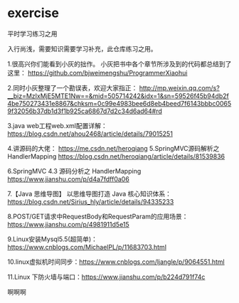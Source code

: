 # exercise
平时学习练习之用

入行尚浅，需要知识需要学习补充，此仓库练习之用。


1.很高兴你们能看到小灰的拙作。 小灰把书中各个章节所涉及到的代码都总结到了这里： 
https://github.com/bjweimengshu/ProgrammerXiaohui

2.同时小灰整理了一个勘误表，欢迎大家指正：
http://mp.weixin.qq.com/s?__biz=MzIxMjE5MTE1Nw==&mid=505714242&idx=1&sn=59526f45b94db2f4be750273431e8867&chksm=0c99e4983bee6d8eb4beed7f6143bbbc00659f32056b37db1d3f1b925ca6867d7d2c34d6ad64#rd

3.java web工程web.xml配置详解：
https://blog.csdn.net/ahou2468/article/details/79015251

4.讲源码的大佬：
https://me.csdn.net/heroqiang
5.SpringMVC源码解析之HandlerMapping
https://blog.csdn.net/heroqiang/article/details/81539836

6.SpringMVC 4.3 源码分析之 HandlerMapping
https://www.jianshu.com/p/d4a7fdff0a06

7.【Java 思维导图】 以思维导图打造 Java 核心知识体系：
https://blog.csdn.net/Sirius_hly/article/details/94335233

8.POST/GET请求中RequestBody和RequestParam的应用场景：https://www.jianshu.com/p/4981911d5e15

9.Linux安装Mysql5.5(超简单)：https://www.cnblogs.com/MichaelPL/p/11683703.html

10.linux虚拟机时间同步：https://www.cnblogs.com/ljangle/p/9064551.html

11.Linux 下防火墙与端口：https://www.jianshu.com/p/b224d791f74c

啊啊啊

